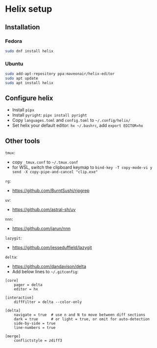 # Helix setup

## Installation

### Fedora
```bash
sudo dnf install helix
```

### Ubuntu
```bash
sudo add-apt-repository ppa:maveonair/helix-editor
sudo apt update
sudo apt install helix
```

## Configure helix
- Install `pipx`
- Install `pyright`: `pipx install pyright`
- Copy `languages.toml` and `config.toml` to `~/.config/helix/`
- Set helix your default editor: `hx ~/.bashrc`, add `export EDITOR=hx`

## Other tools
`tmux`:
- copy `_tmux.conf` to `~/.tmux.conf`
- for WSL, switch the clipboard keymap to `bind-key -T copy-mode-vi y send -X copy-pipe-and-cancel "clip.exe"`

`rg`:
- https://github.com/BurntSushi/ripgrep

`uv`:
- https://github.com/astral-sh/uv

`nnn`:
- https://github.com/jarun/nnn

`lazygit`:
- https://github.com/jesseduffield/lazygit

`delta`:
- https://github.com/dandavison/delta
- Add below lines to `~/.gitconfig`:
```
[core]
    pager = delta
    editor = hx

[interactive]
    diffFilter = delta --color-only

[delta]
    navigate = true  # use n and N to move between diff sections
    dark = true      # or light = true, or omit for auto-detection
    side-by-side = true
    line-numbers = true

[merge]
    conflictstyle = zdiff3  
```
